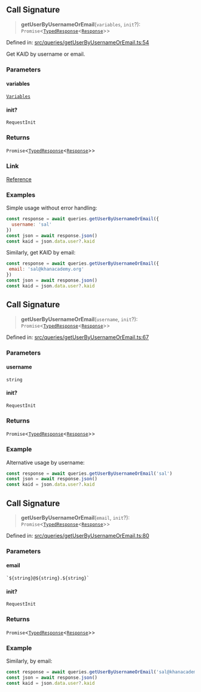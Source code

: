## Call Signature

> **getUserByUsernameOrEmail**(`variables`, `init`?): `Promise`\<[`TypedResponse`](api/interfaces%5CTypedResponse.md)\<[`Response`](api/namespaces%5Cqueries%5Cnamespaces%5CGetUserByUsernameOrEmail%5Ctype-aliases%5CResponse.md)\>\>

Defined in: [src/queries/getUserByUsernameOrEmail.ts:54](https://github.com/bhavjitChauhan/khan-api/blob/67d30ab4498111952301bcaddbef9a132bf75105/src/queries/getUserByUsernameOrEmail.ts#L54)

Get KAID by username or email.

### Parameters

#### variables

[`Variables`](api/namespaces%5Cqueries%5Cnamespaces%5CGetUserByUsernameOrEmail%5Cinterfaces%5CVariables.md)

#### init?

`RequestInit`

### Returns

`Promise`\<[`TypedResponse`](api/interfaces%5CTypedResponse.md)\<[`Response`](api/namespaces%5Cqueries%5Cnamespaces%5CGetUserByUsernameOrEmail%5Ctype-aliases%5CResponse.md)\>\>

### Link

[Reference](https://khan-api.bhavjit.com/reference/view/19553924/2s8YzQUiXU#46e24c10-e98e-4900-bd53-b02d93f8e3c9)

### Examples

Simple usage without error handling:
```js
const response = await queries.getUserByUsernameOrEmail({
  username: 'sal'
})
const json = await response.json()
const kaid = json.data.user?.kaid
```

Similarly, get KAID by email:
```js
const response = await queries.getUserByUsernameOrEmail({
 email: 'sal@khanacademy.org'
})
const json = await response.json()
const kaid = json.data.user?.kaid
```

## Call Signature

> **getUserByUsernameOrEmail**(`username`, `init`?): `Promise`\<[`TypedResponse`](api/interfaces%5CTypedResponse.md)\<[`Response`](api/namespaces%5Cqueries%5Cnamespaces%5CGetUserByUsernameOrEmail%5Ctype-aliases%5CResponse.md)\>\>

Defined in: [src/queries/getUserByUsernameOrEmail.ts:67](https://github.com/bhavjitChauhan/khan-api/blob/67d30ab4498111952301bcaddbef9a132bf75105/src/queries/getUserByUsernameOrEmail.ts#L67)

### Parameters

#### username

`string`

#### init?

`RequestInit`

### Returns

`Promise`\<[`TypedResponse`](api/interfaces%5CTypedResponse.md)\<[`Response`](api/namespaces%5Cqueries%5Cnamespaces%5CGetUserByUsernameOrEmail%5Ctype-aliases%5CResponse.md)\>\>

### Example

Alternative usage by username:
```js
const response = await queries.getUserByUsernameOrEmail('sal')
const json = await response.json()
const kaid = json.data.user?.kaid
```

## Call Signature

> **getUserByUsernameOrEmail**(`email`, `init`?): `Promise`\<[`TypedResponse`](api/interfaces%5CTypedResponse.md)\<[`Response`](api/namespaces%5Cqueries%5Cnamespaces%5CGetUserByUsernameOrEmail%5Ctype-aliases%5CResponse.md)\>\>

Defined in: [src/queries/getUserByUsernameOrEmail.ts:80](https://github.com/bhavjitChauhan/khan-api/blob/67d30ab4498111952301bcaddbef9a132bf75105/src/queries/getUserByUsernameOrEmail.ts#L80)

### Parameters

#### email

`` `${string}@${string}.${string}` ``

#### init?

`RequestInit`

### Returns

`Promise`\<[`TypedResponse`](api/interfaces%5CTypedResponse.md)\<[`Response`](api/namespaces%5Cqueries%5Cnamespaces%5CGetUserByUsernameOrEmail%5Ctype-aliases%5CResponse.md)\>\>

### Example

Similarly, by email:
```js
const response = await queries.getUserByUsernameOrEmail('sal@khanacademy.org')
const json = await response.json()
const kaid = json.data.user?.kaid
```
